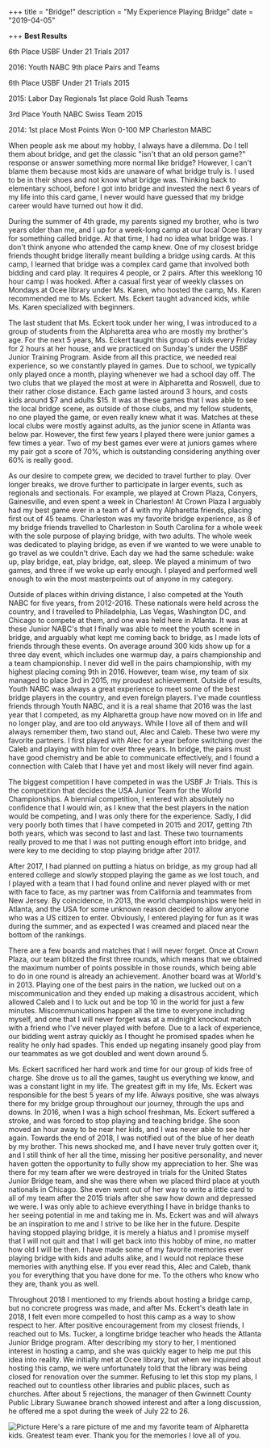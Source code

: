 +++
title = "Bridge!"
description = "My Experience Playing Bridge"
date = "2019-04-05"

+++
**Best Results**

6th Place USBF Under 21 Trials 2017

2016: Youth NABC 9th place Pairs and Teams 

6th Place USBF Under 21 Trials 2015

2015: Labor Day Regionals 1st place Gold Rush Teams 

3rd Place Youth NABC Swiss Team 2015

2014: 1st place Most Points Won 0-100 MP Charleston MABC






When people ask me about my hobby, I always have a dilemma. Do I tell them about bridge, and get the classic "isn't that an old person game?" response or answer something more normal like bridge? However, I can't blame them because most kids are unaware of what bridge truly is. I used to be in their shoes and not know what bridge was. Thinking back to elementary school, before I got into bridge and invested the next 6 years of my life into this card game, I never would have guessed that my bridge career would have turned out how it did. 

During the summer of 4th grade, my parents signed my brother, who is two years older than me, and I up for a week-long camp at our local Ocee library for something called bridge. At that time, I had no idea what bridge was. I don't think anyone who attended the camp knew. One of my closest bridge friends thought bridge literally meant building a bridge using cards. At this camp, I learned that bridge was a complex card game that involved both bidding and card play. It requires 4 people, or 2 pairs. After this weeklong 10 hour camp I was hooked. After a casual first year of weekly classes on Mondays at Ocee library under Ms. Karen, who hosted the camp, Ms. Karen recommended me to Ms. Eckert. Ms. Eckert taught advanced kids, while Ms. Karen specialized with beginners. 

The last student that Ms. Eckert took under her wing, I was introduced to a group of students from the Alpharetta area who are mostly my brother's age. For the next 5 years, Ms. Eckert taught this group of kids every Friday for 2 hours at her house, and we practiced on Sunday's under the USBF Junior Training Program. Aside from all this practice, we needed real experience, so we constantly played in games. Due to school, we typically only played once a month, playing whenever we had a school day off. The two clubs that we played the most at were in Alpharetta and Roswell, due to their rather close distance. Each game lasted around 3 hours, and costs kids around $7 and adults $15. It was at these games that I was able to see the local bridge scene, as outside of those clubs, and my fellow students, no one played the game, or even really knew what it was. Matches at these local clubs were mostly against adults, as the junior scene in Atlanta was below par. However, the first few years I played there were junior games a few times a year. Two of my best games ever were at juniors games where my pair got a score of 70%, which is outstanding considering anything over 60% is really good. 

As our desire to compete grew, we decided to travel further to play. Over longer breaks, we drove further to participate in larger events, such as regionals and sectionals. For example, we played at Crown Plaza, Conyers, Gainesville, and even spent a week in Charleston!  At Crown Plaza I arguably had my best game ever in a team of 4 with my Alpharetta friends, placing first out of 45 teams. Charleston was my favorite bridge experience, as 8 of my bridge friends travelled to Charleston in South Carolina for a whole week with the sole purpose of playing bridge, with two adults. The whole week was dedicated to playing bridge, as even if we wanted to we were unable to go travel as we couldn't drive. Each day we had the same schedule: wake up, play bridge, eat, play bridge, eat, sleep. We played a minimum of two games, and three if we woke up early enough. I played and performed well enough to win the most masterpoints out of anyone in my category. 

Outside of places within driving distance, I also competed at the Youth NABC for five years, from 2012-2016. These nationals were held across the country, and I travelled to Philadelphia, Las Vegas, Washington DC, and Chicago to compete at them, and one was held here in Atlanta. It was at these Junior NABC's that I finally was able to meet the youth scene in bridge, and arguably what kept me coming back to bridge, as I made lots of friends through these events. On average around 300 kids show up for a three day event, which includes one warmup day, a pairs championship and a team championship. I never did well in the pairs championship, with my highest placing coming 9th in 2016. However, team wise, my team of six managed to place 3rd in 2015, my proudest achievement. Outside of results, Youth NABC was always a great experience to meet some of the best bridge players in the country, and even foreign players. I've made countless friends through Youth NABC, and it is a real shame that 2016 was the last year that I competed, as my Alpharetta group have now moved on in life and no longer play, and are too old anyways. While I love all of them and will always remember them, two stand out, Alec and Caleb. These two were my favorite partners. I first played with Alec for a year before switching over the Caleb and playing with him for over three years. In bridge, the pairs must have good chemistry and be able to communicate effectively, and I found a connection with Caleb that I have yet and most likely will never find again. 

The biggest competition I have competed in was the USBF Jr Trials. This is the competition that decides the USA Junior Team for the World Championships. A biennial competition, I entered with absolutely no confidence that I would win, as I knew that the best players in the nation would be competing, and I was only there for the experience. Sadly, I did very poorly both times that I have competed in 2015 and 2017, getting 7th both years, which was second to last and last. These two tournaments really proved to me that I was not putting enough effort into bridge, and were key to me deciding to stop playing bridge after 2017. 

After 2017, I had planned on putting a hiatus on bridge, as my group had all entered college and slowly stopped playing the game as we lost touch, and I played with a team that I had found online and never played with or met with face to face, as my partner was from California and teammates from New Jersey. By coincidence, in 2013, the world championships were held in Atlanta, and the USA for some unknown reason decided to allow anyone who was a US citizen to enter. Obviously, I entered playing for fun as it was during the summer, and as expected I was creamed and placed near the bottom of the rankings. 

There are a few boards and matches that I will never forget. Once at Crown Plaza, our team blitzed the first three rounds, which means that we obtained the maximum number of points possible in those rounds, which being able to do in one round is already an achievement. Another board was at World's in 2013. Playing one of the best pairs in the nation, we lucked out on a miscommunication and they ended up making a disastrous accident, which allowed Caleb and I to luck out and be top 10 in the world for just a few minutes. Miscommunications happen all the time to everyone including myself, and one that I will never forget was at a midnight knockout match with a friend who I've never played with before. Due to a lack of experience, our bidding went astray quickly as I thought he promised spades when he reality he only had spades. This ended up negating insanely good play from our teammates as we got doubled and went down around 5.  

Ms. Eckert sacrificed her hard work and time for our group of kids free of charge. She drove us to all the games, taught us everything we know, and was a constant light in my life. The greatest gift in my life, Ms. Eckert was responsible for the best 5 years of my life. Always positive, she was always there for my bridge group throughout our journey, through the ups and downs. In 2016, when I was a high school freshman, Ms. Eckert suffered a stroke, and was forced to stop playing and teaching bridge. She soon moved an hour away to be near her kids, and I was never able to see her again. Towards the end of 2018, I was notified out of the blue of her death by my brother. This news shocked me, and I have never truly gotten over it, and I still think of her all the time, missing her positive personality, and never haven gotten the opportunity to fully show my appreciation to her. She was there for my team after we were destroyed in trials for the United States Junior Bridge team, and she was there when we placed third place at youth nationals in Chicago. She even went out of her way to write a little card to all of my team after the 2015 trials after she saw how down and depressed we were. I was only able to achieve everything I have in bridge thanks to her seeing potential in me and taking me in. Ms. Eckert was and will always be an inspiration to me and I strive to be like her in the future. Despite having stopped playing bridge, it is merely a hiatus and I promise myself that I will not quit and that I will get back into this hobby of mine, no matter how old I will be then. I have made some of my favorite memories ever playing bridge with kids and adults alike, and I would not replace these memories with anything else. If you ever read this, Alec and Caleb, thank you for everything that you have done for me. To the others who know who they are, thank you as well. 


Throughout 2018 I mentioned to my friends about hosting a bridge camp, but no concrete progress was made, and after Ms. Eckert's death late in 2018, I felt even more compelled to host this camp as a way to show respect to her. After positive encouragement from my closest friends, I reached out to Ms. Tucker, a longtime bridge teacher who heads the Atlanta Junior Bridge program. After describing my story to her, I mentioned interest in hosting a camp, and she was quickly eager to help me put this idea into reality. We initially met at Ocee library, but when we inquired about hosting this camp, we were unfortunately told that the library was being closed for renovation over the summer. Refusing to let this stop my plans, I reached out to countless other libraries and public places, such as churches. After about 5 rejections, the manager of then Gwinnett County Public Library Suwanee branch showed interest and after a long discussion, he offered me a spot during the week of July 22 to 26. 

![Picture](/bridge1.jpg)
Here's a rare picture of me and my favorite team of Alpharetta kids. Greatest team ever. Thank you for the memories I love all of you.